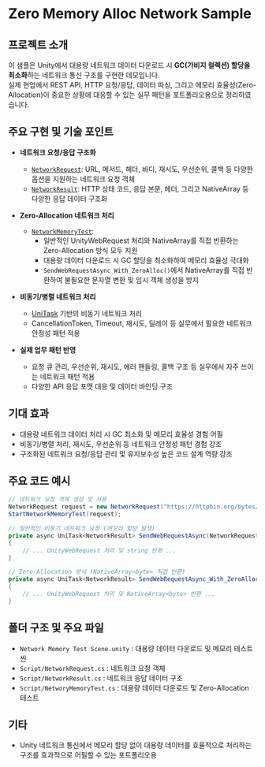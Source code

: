 # Zero Memory Alloc Network Sample

## 프로젝트 소개
이 샘플은 Unity에서 대용량 네트워크 데이터 다운로드 시 **GC(가비지 컬렉션) 할당을 최소화**하는 네트워크 통신 구조를 구현한 데모입니다.  
실제 현업에서 REST API, HTTP 요청/응답, 데이터 파싱, 그리고 메모리 효율성(Zero-Allocation)이 중요한 상황에 대응할 수 있는 실무 패턴을 포트폴리오용으로 정리하였습니다.

## 주요 구현 및 기술 포인트

- **네트워크 요청/응답 구조화**
  - [`NetworkRequest`](Script/NetworkRequest.cs): URL, 메서드, 헤더, 바디, 재시도, 우선순위, 콜백 등 다양한 옵션을 지원하는 네트워크 요청 객체
  - [`NetworkResult`](Script/NetworkResult.cs): HTTP 상태 코드, 응답 본문, 헤더, 그리고 NativeArray<byte> 등 다양한 응답 데이터 구조화

- **Zero-Allocation 네트워크 처리**
  - [`NetworkMemoryTest`](Script/NetworyMemoryTest.cs):  
    - 일반적인 UnityWebRequest 처리와 NativeArray<byte>를 직접 반환하는 Zero-Allocation 방식 모두 지원  
    - 대용량 데이터 다운로드 시 GC 할당을 최소화하여 메모리 효율성 극대화  
    - `SendWebRequestAsync_With_ZeroAlloc()`에서 NativeArray<byte>를 직접 반환하여 불필요한 문자열 변환 및 임시 객체 생성을 방지

- **비동기/병렬 네트워크 처리**
  - [UniTask](https://github.com/Cysharp/UniTask) 기반의 비동기 네트워크 처리
  - CancellationToken, Timeout, 재시도, 딜레이 등 실무에서 필요한 네트워크 안정성 패턴 적용

- **실제 업무 패턴 반영**
  - 요청 큐 관리, 우선순위, 재시도, 에러 핸들링, 콜백 구조 등 실무에서 자주 쓰이는 네트워크 패턴 적용
  - 다양한 API 응답 포맷 대응 및 데이터 바인딩 구조

## 기대 효과

- 대용량 네트워크 데이터 처리 시 GC 최소화 및 메모리 효율성 경험 어필
- 비동기/병렬 처리, 재시도, 우선순위 등 네트워크 안정성 패턴 경험 강조
- 구조화된 네트워크 요청/응답 관리 및 유지보수성 높은 코드 설계 역량 강조

## 주요 코드 예시

```csharp
// 네트워크 요청 객체 생성 및 사용
NetworkRequest request = new NetworkRequest("https://httpbin.org/bytes/1048576", 1.0f, System.Net.Http.HttpMethod.Get);
StartNetworkMemoryTest(request);

// 일반적인 비동기 네트워크 요청 (메모리 할당 발생)
private async UniTask<NetworkResult> SendWebRequestAsync(NetworkRequest request)
{
    // ... UnityWebRequest 처리 및 string 반환 ...
}

// Zero-Allocation 방식 (NativeArray<byte> 직접 반환)
private async UniTask<NetworkResult> SendWebRequestAsync_With_ZeroAlloc(NetworkRequest request)
{
    // ... UnityWebRequest 처리 및 NativeArray<byte> 반환 ...
}
```

## 폴더 구조 및 주요 파일

- `Network Memory Test Scene.unity` : 대용량 데이터 다운로드 및 메모리 테스트 씬
- `Script/NetworkRequest.cs` : 네트워크 요청 객체
- `Script/NetworkResult.cs` : 네트워크 응답 데이터 구조
- `Script/NetworyMemoryTest.cs` : 대용량 데이터 다운로드 및 Zero-Allocation 테스트

## 기타

- Unity 네트워크 통신에서 메모리 할당 없이 대용량 데이터를 효율적으로 처리하는 구조를 효과적으로 어필할 수 있는 포트폴리오용
